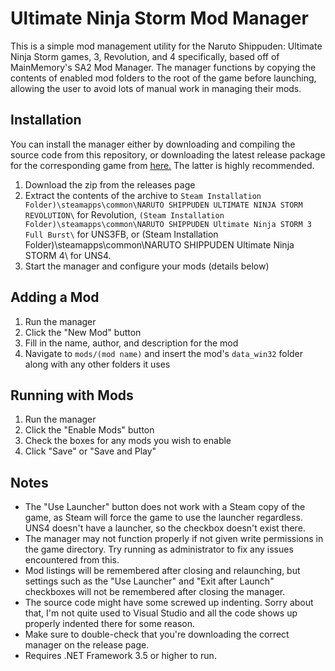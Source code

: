 Ultimate Ninja Storm Mod Manager
================

This is a simple mod management utility for the Naruto Shippuden: Ultimate Ninja Storm games, 3, Revolution, and 4 specifically, based off of MainMemory's SA2 Mod Manager. The manager functions by copying the contents of enabled mod folders to the root of the game before launching, allowing the user to avoid lots of manual work in managing their mods.

Installation
------------

You can install the manager either by downloading and compiling the source code from this repository, or downloading the latest release package for the corresponding game from [here.](https://github.com/wolfy852/unsr-mod-manager/releases) The latter is highly recommended.

1. Download the zip from the releases page
2. Extract the contents of the archive to `Steam Installation Folder)\steamapps\common\NARUTO SHIPPUDEN ULTIMATE NINJA STORM REVOLUTION\` for Revolution, `(Steam Installation Folder)\steamapps\common\NARUTO SHIPPUDEN Ultimate Ninja STORM 3 Full Burst\` for UNS3FB, or (Steam Installation Folder)\steamapps\common\NARUTO SHIPPUDEN Ultimate Ninja STORM 4\ for UNS4.
3. Start the manager and configure your mods (details below)

Adding a Mod
------------

1. Run the manager
2. Click the "New Mod" button
3. Fill in the name, author, and description for the mod
4. Navigate to <code>mods/(mod name)</code> and insert the mod's <code>data_win32</code> folder along with any other folders it uses

Running with Mods
-----------------

1. Run the manager
2. Click the "Enable Mods" button
3. Check the boxes for any mods you wish to enable
4. Click "Save" or "Save and Play"

Notes
-----

- The "Use Launcher" button does not work with a Steam copy of the game, as Steam will force the game to use the launcher regardless. UNS4 doesn't have a launcher, so the checkbox doesn't exist there.
- The manager may not function properly if not given write permissions in the game directory. Try running as administrator to fix any issues encountered from this.
- Mod listings will be remembered after closing and relaunching, but settings such as the "Use Launcher" and "Exit after Launch" checkboxes will not be remembered after closing the manager.
- The source code might have some screwed up indenting. Sorry about that, I'm not quite used to Visual Studio and all the code shows up properly indented there for some reason.
- Make sure to double-check that you're downloading the correct manager on the release page.
- Requires .NET Framework 3.5 or higher to run.
